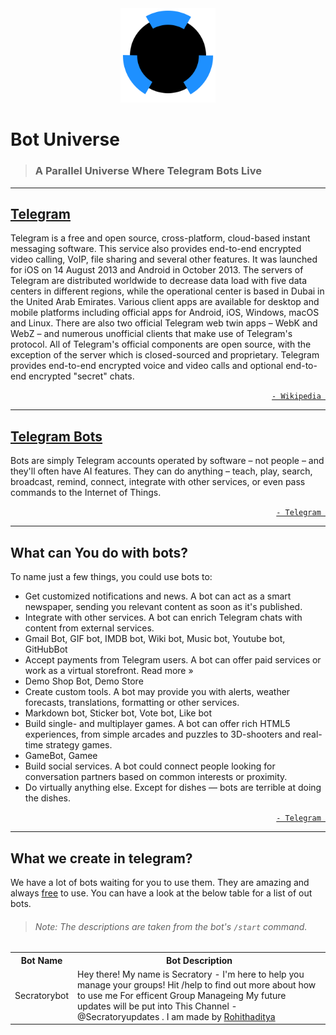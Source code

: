 <div align="center">
  <img src="logo.svg" width="30%" min-width="100px"/>
</div>

# Bot Universe

> ### A Parallel Universe Where Telegram Bots Live

---

## [Telegram](https://telegram.org)
Telegram is a free and open source, cross-platform, cloud-based instant messaging software.
This service also provides end-to-end encrypted video calling, VoIP, file sharing and several other features.
It was launched for iOS on 14 August 2013 and Android in October 2013.
The servers of Telegram are distributed worldwide to decrease data load with five data centers in different regions, 
while the operational center is based in Dubai in the United Arab Emirates.
Various client apps are available for desktop and mobile platforms including official apps for Android, iOS, Windows, macOS and Linux. 
There are also two official Telegram web twin apps – WebK and WebZ – and numerous unofficial clients that make use of Telegram's protocol. 
All of Telegram's official components are open source, with the exception of the server which is closed-sourced and proprietary. 
Telegram provides end-to-end encrypted voice and video calls and optional end-to-end encrypted "secret" chats.

<div align="right"><a href="https://en.wikipedia.org/wiki/Telegram_(software)"><code>- Wikipedia </code></a></div>

---

## [Telegram Bots](https://core.telegram.org/bots)

Bots are simply Telegram accounts operated by software – not people – and they'll often have AI features. They can do anything – teach, play, search, broadcast, remind, connect, integrate with other services, or even pass commands to the Internet of Things.

<div align="right"><a href="https://telegram.org/blog/bot-revolution"><code>- Telegram </code></a></div>

---

## What can You do with bots?
To name just a few things, you could use bots to:
 - Get customized notifications and news. A bot can act as a smart newspaper, sending you relevant content as soon as it's published.
 - Integrate with other services. A bot can enrich Telegram chats with content from external services.
 - Gmail Bot, GIF bot, IMDB bot, Wiki bot, Music bot, Youtube bot, GitHubBot
 - Accept payments from Telegram users. A bot can offer paid services or work as a virtual storefront. Read more »
 - Demo Shop Bot, Demo Store
 - Create custom tools. A bot may provide you with alerts, weather forecasts, translations, formatting or other services.
 - Markdown bot, Sticker bot, Vote bot, Like bot
 - Build single- and multiplayer games. A bot can offer rich HTML5 experiences, from simple arcades and puzzles to 3D-shooters and real-time strategy games.
 - GameBot, Gamee
 - Build social services. A bot could connect people looking for conversation partners based on common interests or proximity.
 - Do virtually anything else. Except for dishes — bots are terrible at doing the dishes.

<div align="right"><a href="https://core.telegram.org/bots#1-what-can-i-do-with-bots"><code>- Telegram </code></a></div>

---

## What we create in telegram?

We have a lot of bots waiting for you to use them. They are amazing and always <u>free</u> to use. You can have a look at the below table for a list of out bots.
> ###### Note: The descriptions are taken from the bot's `/start` command.
<table>
  <tr>
    <th>Bot Name</th>
    <th>Bot Description</th>
  </tr>
  <tr>
    <td>Secratorybot</td>
    <td>Hey there! My name is Secratory - I'm here to help you manage your groups! Hit /help to find out more about how to use me For efficent Group Manageing My future updates will be put into This Channel - @Secratoryupdates . I am made by <a href="http://telegram.me/venilabots">Rohithaditya</a></td>
  </tr>
</table>
